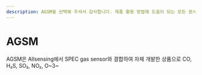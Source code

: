```yaml
---
description: AGSM을 선택해 주셔서 감사합니다. 제품 활용 방법에 도움이 되는 모든 문서를 제공합니다.
---
```


# AGSM

AGSM은 Allsensing에서 SPEC gas sensor와 결합하여 자체 개발한 상품으로 CO, H₂S, SO₂, NO₂, O~3~
